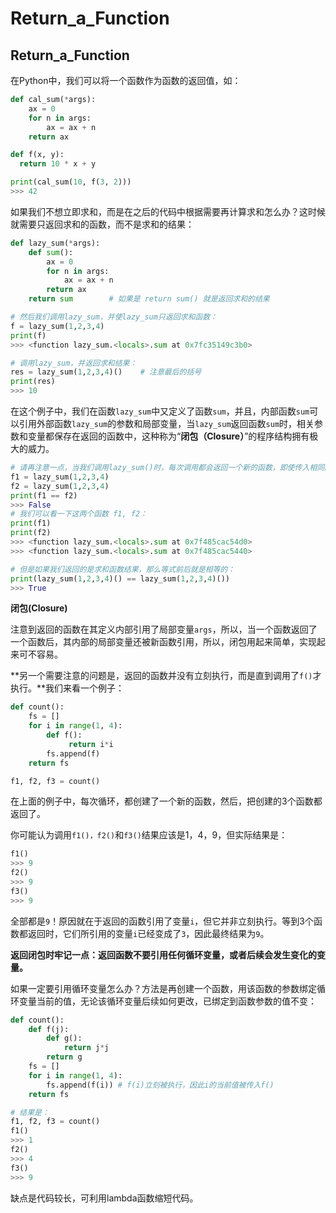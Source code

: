 # Return\_a\_Function

## Return\_a\_Function

在Python中，我们可以将一个函数作为函数的返回值，如：

```python
def cal_sum(*args):
    ax = 0
    for n in args:
        ax = ax + n
    return ax

def f(x, y):
  return 10 * x + y

print(cal_sum(10, f(3, 2)))
>>> 42
```

如果我们不想立即求和，而是在之后的代码中根据需要再计算求和怎么办？这时候就需要只返回求和的函数，而不是求和的结果：

```python
def lazy_sum(*args):
    def sum():
        ax = 0
        for n in args:
            ax = ax + n
        return ax
    return sum        # 如果是 return sum() 就是返回求和的结果

# 然后我们调用lazy_sum，并使lazy_sum只返回求和函数：
f = lazy_sum(1,2,3,4)
print(f)
>>> <function lazy_sum.<locals>.sum at 0x7fc35149c3b0>

# 调用lazy_sum，并返回求和结果：
res = lazy_sum(1,2,3,4)()    # 注意最后的括号
print(res)
>>> 10
```

在这个例子中，我们在函数`lazy_sum`中又定义了函数`sum`，并且，内部函数`sum`可以引用外部函数`lazy_sum`的参数和局部变量，当`lazy_sum`返回函数`sum`时，相关参数和变量都保存在返回的函数中，这种称为“**闭包（Closure）**”的程序结构拥有极大的威力。

```python
# 请再注意一点，当我们调用lazy_sum()时，每次调用都会返回一个新的函数，即使传入相同的参数：
f1 = lazy_sum(1,2,3,4)
f2 = lazy_sum(1,2,3,4)
print(f1 == f2)
>>> False
# 我们可以看一下这两个函数 f1, f2：
print(f1)
print(f2)
>>> <function lazy_sum.<locals>.sum at 0x7f485cac54d0>
>>> <function lazy_sum.<locals>.sum at 0x7f485cac5440>

# 但是如果我们返回的是求和函数结果，那么等式前后就是相等的：
print(lazy_sum(1,2,3,4)() == lazy_sum(1,2,3,4)())
>>> True
```

**闭包\(Closure\)**

注意到返回的函数在其定义内部引用了局部变量`args`，所以，当一个函数返回了一个函数后，其内部的局部变量还被新函数引用，所以，闭包用起来简单，实现起来可不容易。

**另一个需要注意的问题是，返回的函数并没有立刻执行，而是直到调用了`f()`才执行。**我们来看一个例子：

```python
def count():
    fs = []
    for i in range(1, 4):
        def f():
             return i*i
        fs.append(f)
    return fs

f1, f2, f3 = count()
```

在上面的例子中，每次循环，都创建了一个新的函数，然后，把创建的3个函数都返回了。

你可能认为调用`f1()，f2()`和`f3()`结果应该是1，4，9，但实际结果是：

```python
f1()
>>> 9
f2()
>>> 9
f3()
>>> 9
```

全部都是`9`！原因就在于返回的函数引用了变量`i`，但它并非立刻执行。等到3个函数都返回时，它们所引用的变量`i`已经变成了`3`，因此最终结果为`9`。

**返回闭包时牢记一点：返回函数不要引用任何循环变量，或者后续会发生变化的变量。**

如果一定要引用循环变量怎么办？方法是再创建一个函数，用该函数的参数绑定循环变量当前的值，无论该循环变量后续如何更改，已绑定到函数参数的值不变：

```python
def count():
    def f(j):
        def g():
            return j*j
        return g
    fs = []
    for i in range(1, 4):
        fs.append(f(i)) # f(i)立刻被执行，因此i的当前值被传入f()
    return fs

# 结果是：
f1, f2, f3 = count()
f1()
>>> 1
f2()
>>> 4
f3()
>>> 9
```

缺点是代码较长，可利用lambda函数缩短代码。

